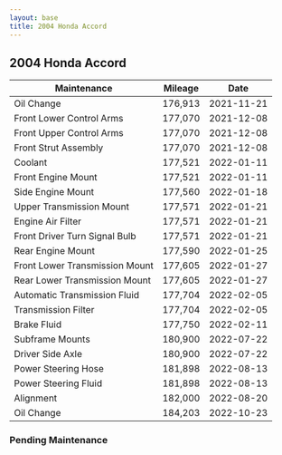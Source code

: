 ```yaml
---
layout: base
title: 2004 Honda Accord
---
```


## 2004 Honda Accord

Maintenance | Mileage | Date
---|---|---
Oil Change | 176,913 | 2021-11-21
Front Lower Control Arms | 177,070 | 2021-12-08
Front Upper Control Arms | 177,070 | 2021-12-08
Front Strut Assembly | 177,070 | 2021-12-08
Coolant | 177,521 | 2022-01-11
Front Engine Mount | 177,521 | 2022-01-11
Side Engine Mount | 177,560 | 2022-01-18
Upper Transmission Mount | 177,571 | 2022-01-21
Engine Air Filter | 177,571 | 2022-01-21
Front Driver Turn Signal Bulb | 177,571 |2022-01-21
Rear Engine Mount | 177,590 | 2022-01-25
Front Lower Transmission Mount | 177,605 | 2022-01-27
Rear Lower Transmission Mount | 177,605 | 2022-01-27
Automatic Transmission Fluid | 177,704 | 2022-02-05
Transmission Filter | 177,704 | 2022-02-05
Brake Fluid | 177,750 | 2022-02-11
Subframe Mounts | 180,900 | 2022-07-22
Driver Side Axle | 180,900 | 2022-07-22
Power Steering Hose | 181,898 | 2022-08-13
Power Steering Fluid | 181,898 | 2022-08-13
Alignment | 182,000 | 2022-08-20
Oil Change | 184,203 | 2022-10-23

### Pending Maintenance

